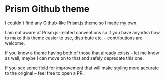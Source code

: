 # Prism Github theme

I couldn't find any Github-like [Prism.js](https://prismjs.com/) theme so I made my own.

I am not aware of Prism.js-related conventions so if you have any idea how to make this theme easier to use, distribute etc. – contributions are welcome.

If you know a theme having both of those that already exists – let me know as well, maybe I can move on to that and safely deprecate this one.

If you see some field for improvement that will make styling more accurate to the original – feel free to open a PR.

